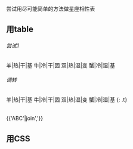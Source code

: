 尝试用尽可能简单的方法做星座相性表

## 用table
###### 尝试1

羊|热|干|基
牛|冷|干|固
双|热|湿|变
蟹|冷|湿|基

###### 调转

羊|热|干|基
牛|冷|干|固
双|热|湿|变
蟹|冷|湿|基
{: .t}

<style>
  .t tr { display: block; float: left; }
  .t th,.t td { display: block; }
</style>

###### 

{{'ABC'|join','}}

## 用CSS
